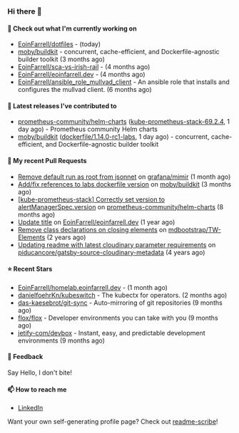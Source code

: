 ### Hi there 👋

#### 👷 Check out what I'm currently working on

- [EoinFarrell/dotfiles](https://github.com/EoinFarrell/dotfiles) -  (today)
- [moby/buildkit](https://github.com/moby/buildkit) - concurrent, cache-efficient, and Dockerfile-agnostic builder toolkit (3 months ago)
- [EoinFarrell/sca-vs-irish-rail](https://github.com/EoinFarrell/sca-vs-irish-rail) -  (4 months ago)
- [EoinFarrell/eoinfarrell.dev](https://github.com/EoinFarrell/eoinfarrell.dev) -  (4 months ago)
- [EoinFarrell/ansible_role_mullvad_client](https://github.com/EoinFarrell/ansible_role_mullvad_client) - An ansible role that installs and configures the mullvad client. (6 months ago)

#### 🔭 Latest releases I've contributed to

- [prometheus-community/helm-charts](https://github.com/prometheus-community/helm-charts) ([kube-prometheus-stack-69.2.4](https://github.com/prometheus-community/helm-charts/releases/tag/kube-prometheus-stack-69.2.4), 1 day ago) - Prometheus community Helm charts
- [moby/buildkit](https://github.com/moby/buildkit) ([dockerfile/1.14.0-rc1-labs](https://github.com/moby/buildkit/releases/tag/dockerfile/1.14.0-rc1-labs), 1 day ago) - concurrent, cache-efficient, and Dockerfile-agnostic builder toolkit

#### 🔨 My recent Pull Requests

- [Remove default run as root from jsonnet](https://github.com/grafana/mimir/pull/10339) on [grafana/mimir](https://github.com/grafana/mimir) (1 month ago)
- [Add/fix references to labs dockerfile version](https://github.com/moby/buildkit/pull/5447) on [moby/buildkit](https://github.com/moby/buildkit) (3 months ago)
- [[kube-prometheus-stack] Correctly set version to alertManagerSpec.version](https://github.com/prometheus-community/helm-charts/pull/4561) on [prometheus-community/helm-charts](https://github.com/prometheus-community/helm-charts) (8 months ago)
- [Update title](https://github.com/EoinFarrell/eoinfarrell.dev/pull/29) on [EoinFarrell/eoinfarrell.dev](https://github.com/EoinFarrell/eoinfarrell.dev) (1 year ago)
- [Remove class declarations on closing elements](https://github.com/mdbootstrap/TW-Elements/pull/1071) on [mdbootstrap/TW-Elements](https://github.com/mdbootstrap/TW-Elements) (2 years ago)
- [Updating readme with latest cloudinary parameter requirements](https://github.com/piducancore/gatsby-source-cloudinary-metadata/pull/1) on [piducancore/gatsby-source-cloudinary-metadata](https://github.com/piducancore/gatsby-source-cloudinary-metadata) (4 years ago)

#### ⭐ Recent Stars

- [EoinFarrell/homelab.eoinfarrell.dev](https://github.com/EoinFarrell/homelab.eoinfarrell.dev) -  (1 month ago)
- [danielfoehrKn/kubeswitch](https://github.com/danielfoehrKn/kubeswitch) - The kubectx  for operators. (2 months ago)
- [das-kaesebrot/git-sync](https://github.com/das-kaesebrot/git-sync) - Auto-mirroring of git repositories (9 months ago)
- [flox/flox](https://github.com/flox/flox) - Developer environments you can take with you (9 months ago)
- [jetify-com/devbox](https://github.com/jetify-com/devbox) - Instant, easy, and predictable development environments (9 months ago)

#### 💬 Feedback

Say Hello, I don't bite!

#### 📫 How to reach me

- [LinkedIn](https://www.linkedin.com/in/eoinfarrell/)

Want your own self-generating profile page? Check out [readme-scribe](https://github.com/muesli/readme-scribe)!

